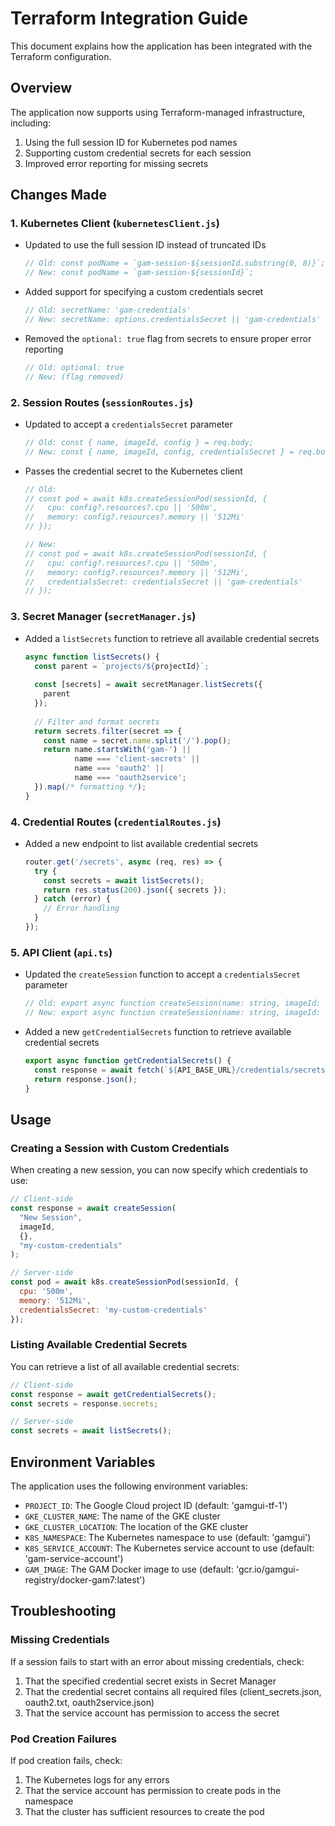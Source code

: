 # Terraform Integration Guide

This document explains how the application has been integrated with the Terraform configuration.

## Overview

The application now supports using Terraform-managed infrastructure, including:

1. Using the full session ID for Kubernetes pod names
2. Supporting custom credential secrets for each session
3. Improved error reporting for missing secrets

## Changes Made

### 1. Kubernetes Client (`kubernetesClient.js`)

- Updated to use the full session ID instead of truncated IDs
  ```javascript
  // Old: const podName = `gam-session-${sessionId.substring(0, 8)}`;
  // New: const podName = `gam-session-${sessionId}`;
  ```

- Added support for specifying a custom credentials secret
  ```javascript
  // Old: secretName: 'gam-credentials'
  // New: secretName: options.credentialsSecret || 'gam-credentials'
  ```

- Removed the `optional: true` flag from secrets to ensure proper error reporting
  ```javascript
  // Old: optional: true
  // New: (flag removed)
  ```

### 2. Session Routes (`sessionRoutes.js`)

- Updated to accept a `credentialsSecret` parameter
  ```javascript
  // Old: const { name, imageId, config } = req.body;
  // New: const { name, imageId, config, credentialsSecret } = req.body;
  ```

- Passes the credential secret to the Kubernetes client
  ```javascript
  // Old: 
  // const pod = await k8s.createSessionPod(sessionId, {
  //   cpu: config?.resources?.cpu || '500m',
  //   memory: config?.resources?.memory || '512Mi'
  // });
  
  // New:
  // const pod = await k8s.createSessionPod(sessionId, {
  //   cpu: config?.resources?.cpu || '500m',
  //   memory: config?.resources?.memory || '512Mi',
  //   credentialsSecret: credentialsSecret || 'gam-credentials'
  // });
  ```

### 3. Secret Manager (`secretManager.js`)

- Added a `listSecrets` function to retrieve all available credential secrets
  ```javascript
  async function listSecrets() {
    const parent = `projects/${projectId}`;
    
    const [secrets] = await secretManager.listSecrets({
      parent
    });
    
    // Filter and format secrets
    return secrets.filter(secret => {
      const name = secret.name.split('/').pop();
      return name.startsWith('gam-') || 
             name === 'client-secrets' || 
             name === 'oauth2' || 
             name === 'oauth2service';
    }).map(/* formatting */);
  }
  ```

### 4. Credential Routes (`credentialRoutes.js`)

- Added a new endpoint to list available credential secrets
  ```javascript
  router.get('/secrets', async (req, res) => {
    try {
      const secrets = await listSecrets();
      return res.status(200).json({ secrets });
    } catch (error) {
      // Error handling
    }
  });
  ```

### 5. API Client (`api.ts`)

- Updated the `createSession` function to accept a `credentialsSecret` parameter
  ```typescript
  // Old: export async function createSession(name: string, imageId: string, config = {})
  // New: export async function createSession(name: string, imageId: string, config = {}, credentialsSecret?: string)
  ```

- Added a new `getCredentialSecrets` function to retrieve available credential secrets
  ```typescript
  export async function getCredentialSecrets() {
    const response = await fetch(`${API_BASE_URL}/credentials/secrets`);
    return response.json();
  }
  ```

## Usage

### Creating a Session with Custom Credentials

When creating a new session, you can now specify which credentials to use:

```javascript
// Client-side
const response = await createSession(
  "New Session", 
  imageId, 
  {}, 
  "my-custom-credentials"
);

// Server-side
const pod = await k8s.createSessionPod(sessionId, {
  cpu: '500m',
  memory: '512Mi',
  credentialsSecret: 'my-custom-credentials'
});
```

### Listing Available Credential Secrets

You can retrieve a list of all available credential secrets:

```javascript
// Client-side
const response = await getCredentialSecrets();
const secrets = response.secrets;

// Server-side
const secrets = await listSecrets();
```

## Environment Variables

The application uses the following environment variables:

- `PROJECT_ID`: The Google Cloud project ID (default: 'gamgui-tf-1')
- `GKE_CLUSTER_NAME`: The name of the GKE cluster
- `GKE_CLUSTER_LOCATION`: The location of the GKE cluster
- `K8S_NAMESPACE`: The Kubernetes namespace to use (default: 'gamgui')
- `K8S_SERVICE_ACCOUNT`: The Kubernetes service account to use (default: 'gam-service-account')
- `GAM_IMAGE`: The GAM Docker image to use (default: 'gcr.io/gamgui-registry/docker-gam7:latest')

## Troubleshooting

### Missing Credentials

If a session fails to start with an error about missing credentials, check:

1. That the specified credential secret exists in Secret Manager
2. That the credential secret contains all required files (client_secrets.json, oauth2.txt, oauth2service.json)
3. That the service account has permission to access the secret

### Pod Creation Failures

If pod creation fails, check:

1. The Kubernetes logs for any errors
2. That the service account has permission to create pods in the namespace
3. That the cluster has sufficient resources to create the pod
